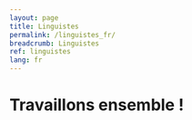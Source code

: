 ```yaml
---
layout: page
title: Linguistes
permalink: /linguistes_fr/
breadcrumb: Linguistes
ref: linguistes
lang: fr
---
```


# Travaillons ensemble !
